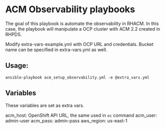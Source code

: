 # ACM Observability playbooks

The goal of this playbook is automate the observability
in RHACM. In this case, the playbook will manipulate a 
OCP cluster with ACM 2.2 created in RHPDS.

Modify extra-vars-example.yml with OCP URL and credentials.
Bucket name can be specified in extra-vars.yml as well.


## Usage:

```
ansible-playbook acm_setup_observability.yml -e @extra_vars.yml
```

## Variables

These variables are set as extra vars.

acm_host: OpenShift API URL, the same used in `oc` command
acm_user: admin-user
acm_pass: admin-pass
aws_region: us-east-1
